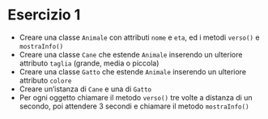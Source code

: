# Esercizio 1

- Creare una classe `Animale` con attributi `nome` e `eta`, ed i metodi `verso()` e `mostraInfo()`
- Creare una classe `Cane` che estende `Animale` inserendo un ulteriore attributo `taglia` (grande, media o piccola)
- Creare una classe `Gatto` che estende `Animale` inserendo un ulteriore attributo `colore`
- Creare un’istanza di `Cane` e una di `Gatto`
- Per ogni oggetto chiamare il metodo `verso()` tre volte a distanza di un secondo, poi attendere 3 secondi e chiamare il metodo `mostraInfo()`
